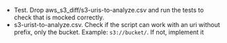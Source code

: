 - Test. Drop aws_s3_diff/s3-uris-to-analyze.csv and run the tests to check that is mocked correctly. 
- s3-urist-to-analyze.csv. Check if the script can work with an uri without prefix, only the bucket. Example: `s3://bucket/`. If not, implement it
